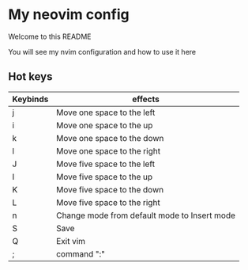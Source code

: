 # My neovim config

Welcome to this README

You will see my nvim configuration and how to use it here



## Hot keys

| Keybinds | effects                                      |
| :------- | -------------------------------------------- |
| j        | Move one space to the left                   |
| i        | Move one space to the up                     |
| k        | Move one space to the down                   |
| l        | Move one space to the right                  |
| J        | Move five space to the left                  |
| I        | Move five space to the up                    |
| K        | Move five space to the down                  |
| L        | Move five space to the right                 |
| n        | Change mode from default mode to Insert mode |
| S        | Save                                         |
| Q        | Exit vim                                     |
| ;        | command ":"                                  |

